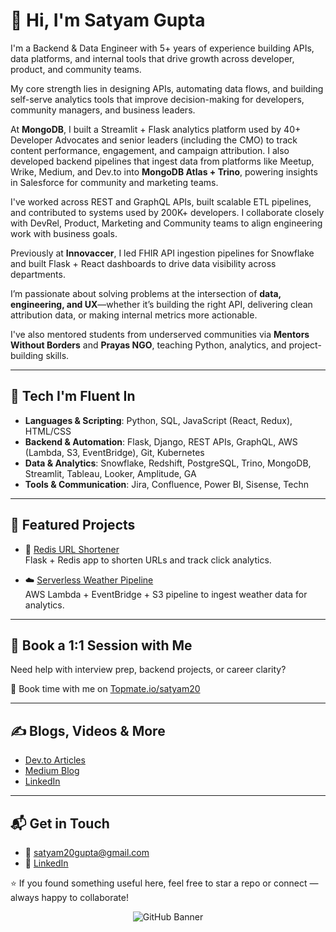 # 👋 Hi, I'm Satyam Gupta

I'm a Backend & Data Engineer with 5+ years of experience building APIs, data platforms, and internal tools that drive growth across developer, product, and community teams.

My core strength lies in designing APIs, automating data flows, and building self-serve analytics tools that improve decision-making for developers, community managers, and business leaders.

At **MongoDB**, I built a Streamlit + Flask analytics platform used by 40+ Developer Advocates and senior leaders (including the CMO) to track content performance, engagement, and campaign attribution. I also developed backend pipelines that ingest data from platforms like Meetup, Wrike, Medium, and Dev.to into **MongoDB Atlas + Trino**, powering insights in Salesforce for community and marketing teams.

I've worked across REST and GraphQL APIs, built scalable ETL pipelines, and contributed to systems used by 200K+ developers. I collaborate closely with DevRel, Product, Marketing and Community teams to align engineering work with business goals.

Previously at **Innovaccer**, I led FHIR API ingestion pipelines for Snowflake and built Flask + React dashboards to drive data visibility across departments.

I’m passionate about solving problems at the intersection of **data, engineering, and UX**—whether it’s building the right API, delivering clean attribution data, or making internal metrics more actionable.

I've also mentored students from underserved communities via **Mentors Without Borders** and **Prayas NGO**, teaching Python, analytics, and project-building skills.

---

## 🔧 Tech I'm Fluent In

- **Languages & Scripting**: Python, SQL, JavaScript (React, Redux), HTML/CSS  
- **Backend & Automation**: Flask, Django, REST APIs, GraphQL, AWS (Lambda, S3, EventBridge), Git, Kubernetes  
- **Data & Analytics**: Snowflake, Redshift, PostgreSQL, Trino, MongoDB, Streamlit, Tableau, Looker, Amplitude, GA  
- **Tools & Communication**: Jira, Confluence, Power BI, Sisense, Techn

---

## 🚀 Featured Projects

- 🔗 [Redis URL Shortener](https://github.com/Satyam-gupta20/redis-url-shortener)  
  Flask + Redis app to shorten URLs and track click analytics.  


- ☁️ [Serverless Weather Pipeline](https://github.com/Satyam-gupta20/aws-weather-pipeline)  
  AWS Lambda + EventBridge + S3 pipeline to ingest weather data for analytics.  

---

## 🧠 Book a 1:1 Session with Me

Need help with interview prep, backend projects, or career clarity?

📅 Book time with me on [Topmate.io/satyam20](https://topmate.io/satyam20)

---

## ✍️ Blogs, Videos & More

- [Dev.to Articles](https://dev.to/satyamgupta20)
- [Medium Blog](https://medium.com/@satyamgupta20)
- [LinkedIn](https://linkedin.com/in/satyam20)

---

## 📬 Get in Touch
- 📧 [satyam20gupta@gmail.com](mailto:satyam20gupta@gmail.com)
- 💼 [LinkedIn](https://www.linkedin.com/in/satyam20/)

⭐ If you found something useful here, feel free to star a repo or connect — always happy to collaborate!

<p align="center">
  <img src="https://github.com/Satyam-gupta20/Satyam-gupta20/raw/main/assets/banner.png" alt="GitHub Banner" />
</p>

